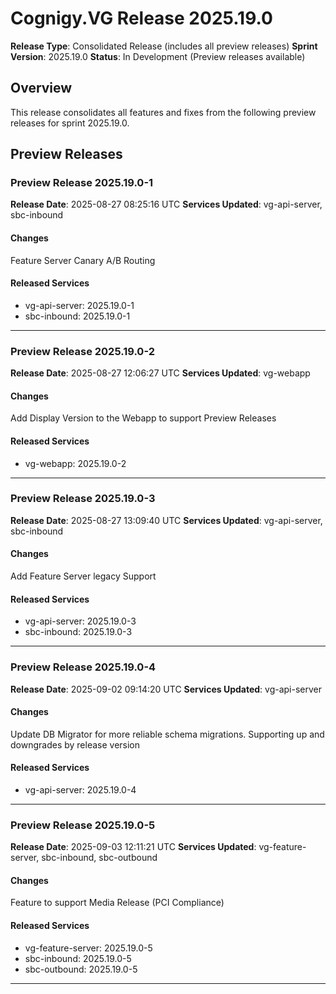 # Cognigy.VG Release 2025.19.0

**Release Type**: Consolidated Release (includes all preview releases)
**Sprint Version**: 2025.19.0
**Status**: In Development (Preview releases available)

## Overview

This release consolidates all features and fixes from the following preview releases for sprint 2025.19.0.

## Preview Releases

### Preview Release 2025.19.0-1

**Release Date**: 2025-08-27 08:25:16 UTC
**Services Updated**: vg-api-server, sbc-inbound

#### Changes
Feature Server Canary A/B Routing

#### Released Services

- vg-api-server: 2025.19.0-1
- sbc-inbound: 2025.19.0-1

---


### Preview Release 2025.19.0-2

**Release Date**: 2025-08-27 12:06:27 UTC
**Services Updated**: vg-webapp

#### Changes
Add Display Version to the Webapp to support Preview Releases

#### Released Services

- vg-webapp: 2025.19.0-2

---


### Preview Release 2025.19.0-3

**Release Date**: 2025-08-27 13:09:40 UTC
**Services Updated**: vg-api-server, sbc-inbound

#### Changes
Add Feature Server legacy Support

#### Released Services

- vg-api-server: 2025.19.0-3
- sbc-inbound: 2025.19.0-3

---


### Preview Release 2025.19.0-4

**Release Date**: 2025-09-02 09:14:20 UTC
**Services Updated**: vg-api-server

#### Changes
Update DB Migrator for more reliable schema migrations. Supporting up and downgrades by release version

#### Released Services

- vg-api-server: 2025.19.0-4

---


### Preview Release 2025.19.0-5

**Release Date**: 2025-09-03 12:11:21 UTC
**Services Updated**: vg-feature-server, sbc-inbound, sbc-outbound

#### Changes
Feature to support Media Release (PCI Compliance)

#### Released Services

- vg-feature-server: 2025.19.0-5
- sbc-inbound: 2025.19.0-5
- sbc-outbound: 2025.19.0-5

---